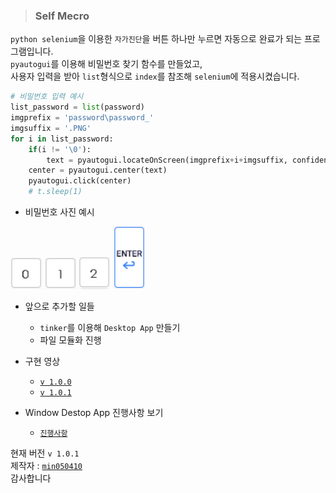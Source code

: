 > ### Self Mecro
`python selenium`을 이용한 `자가진단`을 버튼 하나만 누르면 자동으로 완료가 되는 프로그램입니다.  
`pyautogui`를 이용해 비밀번호 찾기 함수를 만들었고,  
사용자 입력을 받아 `list`형식으로 `index`를 참조해 `selenium`에 적용시켰습니다.  
```python
# 비밀번호 입력 예시
list_password = list(password)
imgprefix = 'password\password_' 
imgsuffix = '.PNG'
for i in list_password:
    if(i != '\0'):
        text = pyautogui.locateOnScreen(imgprefix+i+imgsuffix, confidence=0.9)
    center = pyautogui.center(text)
    pyautogui.click(center)
    # t.sleep(1)
```
- 비밀번호 사진 예시
<div>
<img src="https://github.com/min050410/auto_self/blob/master/password/password_0.PNG?raw=true"/>
<img src="https://github.com/min050410/auto_self/blob/master/password/password_1.PNG?raw=true"/>
<img src="https://github.com/min050410/auto_self/blob/master/password/password_2.PNG?raw=true"/>
<!--<img src="https://github.com/min050410/auto_self/blob/master/password/password_3.PNG?raw=true"/>
<img src="https://github.com/min050410/auto_self/blob/master/password/password_4.PNG?raw=true"/>
<img src="https://github.com/min050410/auto_self/blob/master/password/password_5.PNG?raw=true"/>
<img src="https://github.com/min050410/auto_self/blob/master/password/password_6.PNG?raw=true"/>
<img src="https://github.com/min050410/auto_self/blob/master/password/password_7.PNG?raw=true"/>
<img src="https://github.com/min050410/auto_self/blob/master/password/password_8.PNG?raw=true"/>
<img src="https://github.com/min050410/auto_self/blob/master/password/pasword_9.PNG?raw=true"/>-->
<img src="https://github.com/min050410/auto_self/blob/master/password/enter.PNG?raw=true"/>

</div>

- 앞으로 추가할 일들
  - `tinker`를 이용해 `Desktop App` 만들기
  - 파일 모듈화 진행
  
- 구현 영상
  - <a href="https://www.youtube.com/watch?v=8awEKKuVUVw"> `v 1.0.0` </a>
  - <a href="https://www.youtube.com/watch?v=mQfeCTXfh-s"> `v 1.0.1` </a>

- Window Destop App 진행사항 보기
  - <a href="https://github.com/min050410/Tkinter_GUI/blob/master/auto_macro.py">`진행사항`</a>
  
현재 버전 `v 1.0.1`  
제작자 : <a href="https://github.com/min050410">`min050410`</a>  
감사합니다

